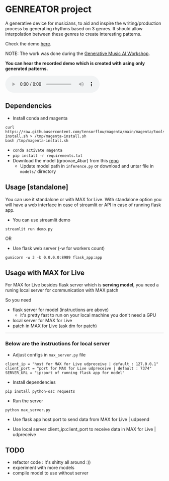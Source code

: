 # GENREATOR project


A generative device for musicians, to aid and inspire the writing/production process by generating rhythms based on 3 genres. It should allow interpolation between these genres to create interesting patterns.

Check the demo [here](http://genreator.medlee.studio:8501/).

NOTE: The work was done during the [Generative Music AI Workshop](https://www.upf.edu/web/mtg/generative-music-ai-workshop).

**You can hear the recorded demo which is created with using only generated patterns.**

<audio controls>
  <source src="genrerator.mp3" type="audio/mpeg">
  Your browser does not support the audio element.
</audio>

## Dependencies

- Install conda and magenta
```
curl https://raw.githubusercontent.com/tensorflow/magenta/main/magenta/tools/magenta-install.sh > /tmp/magenta-install.sh
bash /tmp/magenta-install.sh
```
- `conda activate magenta`
- `pip install -r requirements.txt`
- Download the model (groovae_4bar) from this [repo](https://github.com/magenta/magenta/tree/main/magenta/models/music_vae#pre-trained-checkpoints)
    - Update model path in `inference.py` or download and untar file in `models/` directory

## Usage [standalone]

You can use it standalone or with MAX for Live. With standalone option you will have a web interface in case of streamlit or API in case of running flask app.

- You can use streamlit demo
```
streamlit run demo.py
```

OR

- Use flask web server (-w for workers count)
```
gunicorn -w 3 -b 0.0.0.0:8989 flask_app:app
```


## Usage with MAX for Live

For MAX for Live besides flask server which is **serving model**, you need a runing local server for communication with MAX patch

So you need 
- flask server for model (instructions are above)
  - it's pretty fast to run on your local machine you don't need a GPU
- local server for MAX for Live
- patch in MAX for Live (ask dm for patch)

___

### Below are the instructions for local server

- Adjust configs in `max_server.py` file
```
client_ip = "host for MAX for Live udpreceive | default : 127.0.0.1"
client_port = "port for MAX for Live udpreceive | default : 7374"
SERVER_URL = "ip:port of running flask app for model"
```


- Install dependencies
```
pip install python-osc requests
```


- Run the server
```
python max_server.py
```

- Use flask app host:port to send data from MAX for Live | udpsend

- Use local server client_ip:client_port to receive data in MAX for Live | udpreceive


## TODO

- refactor code : it's shitty all around :))
- experiment with more models
- compile model to use without server
